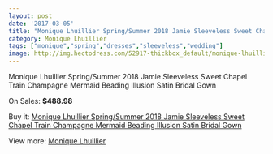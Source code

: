 ```yaml
---
layout: post
date: '2017-03-05'
title: "Monique Lhuillier Spring/Summer 2018 Jamie Sleeveless Sweet Chapel Train Champagne Mermaid Beading Illusion Satin Bridal Gown"
category: Monique Lhuillier
tags: ["monique","spring","dresses","sleeveless","wedding"]
image: http://img.hectodress.com/52917-thickbox_default/monique-lhuillier-spring-summer-2018-jamie-sleeveless-sweet-chapel-train-champagne-mermaid-beading-illusion-satin-bridal-gown.jpg
---
```

Monique Lhuillier Spring/Summer 2018 Jamie Sleeveless Sweet Chapel Train Champagne Mermaid Beading Illusion Satin Bridal Gown

On Sales: **$488.98**
<a href="https://www.hectodress.com/monique-lhuillier/16647-monique-lhuillier-spring-summer-2018-jamie-sleeveless-sweet-chapel-train-champagne-mermaid-beading-illusion-satin-bridal-gown.html"><amp-img layout="responsive" width="600" height="600" src="//img.hectodress.com/52917-thickbox_default/monique-lhuillier-spring-summer-2018-jamie-sleeveless-sweet-chapel-train-champagne-mermaid-beading-illusion-satin-bridal-gown.jpg" alt="Monique Lhuillier Spring/Summer 2018 Jamie Sleeveless Sweet Chapel Train Champagne Mermaid Beading Illusion Satin Bridal Gown 0" /></a>

Buy it: [Monique Lhuillier Spring/Summer 2018 Jamie Sleeveless Sweet Chapel Train Champagne Mermaid Beading Illusion Satin Bridal Gown](https://www.hectodress.com/monique-lhuillier/16647-monique-lhuillier-spring-summer-2018-jamie-sleeveless-sweet-chapel-train-champagne-mermaid-beading-illusion-satin-bridal-gown.html "Monique Lhuillier Spring/Summer 2018 Jamie Sleeveless Sweet Chapel Train Champagne Mermaid Beading Illusion Satin Bridal Gown")

View more: [Monique Lhuillier](https://www.hectodress.com/320-monique-lhuillier "Monique Lhuillier")